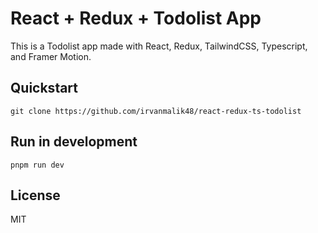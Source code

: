 # React + Redux + Todolist App

This is a Todolist app made with React, Redux, TailwindCSS, Typescript, and Framer Motion.

## Quickstart

```plaintext
git clone https://github.com/irvanmalik48/react-redux-ts-todolist
```

## Run in development

```plaintext
pnpm run dev
```

## License

MIT
